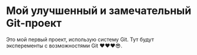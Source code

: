 # Мой улучшенный и замечательный Git-проект

Это мой первый проект, использую систему Git. Тут будут эксперементы с возможностями Git ❤❤❤😎.
 
